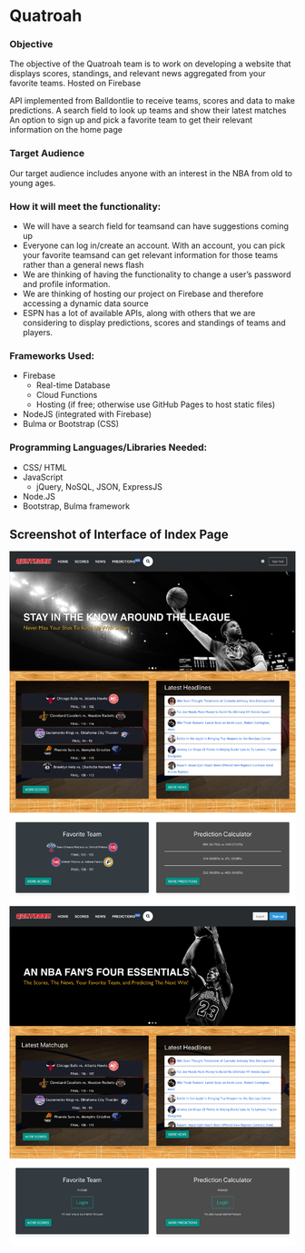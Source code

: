 # Quatroah 
### Objective
The objective of the Quatroah team is to work on developing a website that displays scores, standings, and relevant news aggregated from your favorite teams. Hosted on Firebase

API implemented from Balldontlie to receive teams, scores and data to make predictions.
A search field to look up teams and show their latest matches
An option to sign up and pick a favorite team to get their relevant information on the home page

### Target Audience
Our target audience includes anyone with an interest in the NBA from old to young ages.

### How it will meet the functionality:
- We will have a search field for teamsand can have suggestions coming up
- Everyone can log in/create an account. With an account, you can pick your favorite teamsand can get relevant information for those teams rather than a general news flash
- We are thinking of having the functionality to change a user’s password and profile information.
- We are thinking of hosting our project on Firebase and therefore accessing a dynamic data source
- ESPN has a lot of available APIs, along with others that we are considering to display predictions, scores and standings of teams and players.

### Frameworks Used:
- Firebase
	- Real-time Database
	- Cloud Functions
	- Hosting (if free; otherwise use GitHub Pages to host static files)
- NodeJS (integrated with Firebase)
- Bulma or Bootstrap (CSS)

### Programming Languages/Libraries Needed:
- CSS/ HTML
- JavaScript
  - jQuery, NoSQL, JSON, ExpressJS
- Node.JS
- Bootstrap, Bulma framework

## Screenshot of Interface of Index Page
![Image Of Index Page Signed In](screencapture-quatroah-web-app-2019-12-12-14_32_38.png)
![Image Of Index Page Not Signed In](screencapture-quatroah-web-app-2019-12-12-14_34_48.png)
